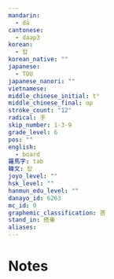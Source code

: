 ```yaml
---
mandarin:
  - dā
cantonese:
  - daap3
korean:
  - 탑
korean_native: ""
japanese:
  - TOU
japanese_nanori: ""
vietnamese:
middle_chinese_initial: tʰ
middle_chinese_final: ɑp
stroke_count: "12"
radical: 手
skip_number: 1-3-9
grade_level: 6
pos: ""
english:
  - board
羅馬字: tab
韓文: 탑
joyo_level: ""
hsk_level: ""
hanmun_edu_level: ""
danayo_id: 6263
mc_id: 0
graphemic_classification: 荅
stand_in: 搭乗
aliases:
---
```


# Notes
